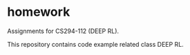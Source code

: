 # homework
Assignments for CS294-112 (DEEP RL).
  
  This repository contains code example related class DEEP RL.
